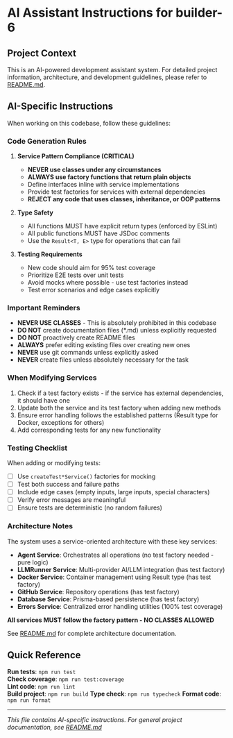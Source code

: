 # AI Assistant Instructions for builder-6

## Project Context

This is an AI-powered development assistant system. For detailed project information, architecture, and development guidelines, please refer to [README.md](./README.md).

## AI-Specific Instructions

When working on this codebase, follow these guidelines:

### Code Generation Rules

1. **Service Pattern Compliance (CRITICAL)**
   - **NEVER use classes under any circumstances**
   - **ALWAYS use factory functions that return plain objects**
   - Define interfaces inline with service implementations
   - Provide test factories for services with external dependencies
   - **REJECT any code that uses classes, inheritance, or OOP patterns**

2. **Type Safety**
   - All functions MUST have explicit return types (enforced by ESLint)
   - All public functions MUST have JSDoc comments
   - Use the `Result<T, E>` type for operations that can fail

3. **Testing Requirements**
   - New code should aim for 95% test coverage
   - Prioritize E2E tests over unit tests
   - Avoid mocks where possible - use test factories instead
   - Test error scenarios and edge cases explicitly

### Important Reminders

- **NEVER USE CLASSES** - This is absolutely prohibited in this codebase
- **DO NOT** create documentation files (*.md) unless explicitly requested
- **DO NOT** proactively create README files
- **ALWAYS** prefer editing existing files over creating new ones
- **NEVER** use git commands unless explicitly asked
- **NEVER** create files unless absolutely necessary for the task

### When Modifying Services

1. Check if a test factory exists - if the service has external dependencies, it should have one
2. Update both the service and its test factory when adding new methods
3. Ensure error handling follows the established patterns (Result type for Docker, exceptions for others)
4. Add corresponding tests for any new functionality

### Testing Checklist

When adding or modifying tests:
- [ ] Use `createTest*Service()` factories for mocking
- [ ] Test both success and failure paths
- [ ] Include edge cases (empty inputs, large inputs, special characters)
- [ ] Verify error messages are meaningful
- [ ] Ensure tests are deterministic (no random failures)

### Architecture Notes

The system uses a service-oriented architecture with these key services:
- **Agent Service**: Orchestrates all operations (no test factory needed - pure logic)
- **LLMRunner Service**: Multi-provider AI/LLM integration (has test factory)
- **Docker Service**: Container management using Result type (has test factory)
- **GitHub Service**: Repository operations (has test factory)
- **Database Service**: Prisma-based persistence (has test factory)
- **Errors Service**: Centralized error handling utilities (100% test coverage)

**All services MUST follow the factory pattern - NO CLASSES ALLOWED**

See [README.md](./README.md) for complete architecture documentation.

## Quick Reference

**Run tests**: `npm run test`  
**Check coverage**: `npm run test:coverage`  
**Lint code**: `npm run lint`  
**Build project**: `npm run build`
**Type check**: `npm run typecheck`
**Format code**: `npm run format`

---

*This file contains AI-specific instructions. For general project documentation, see [README.md](./README.md)*